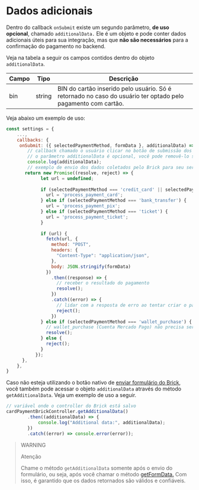 # Dados adicionais

Dentro do callback `onSubmit` existe um segundo parâmetro, **de uso opcional**, chamado `additionalData.` Ele é um objeto e pode conter dados adicionais úteis para sua integração, mas que **não são necessários** para a confirmação do pagamento no backend.

Veja na tabela a seguir os campos contidos dentro do objeto `additionalData`.

| Campo | Tipo | Descrição |
|--- |--- | --- |
| bin | string | BIN do cartão inserido pelo usuário. Só é retornado no caso do usuário ter optado pelo pagamento com cartão. |

Veja abaixo um exemplo de uso:

```javascript
const settings = {
    ...,
    callbacks: {
     onSubmit: ({ selectedPaymentMethod, formData }, additionalData) => {
        // callback chamado o usuário clicar no botão de submissão dos dados
        // o parâmetro additionalData é opcional, você pode removê-lo se quiser 
        console.log(additionalData);
        // exemplo de envio dos dados coletados pelo Brick para seu servidor
       return new Promise((resolve, reject) => {
             let url = undefined;
 
             if (selectedPaymentMethod === 'credit_card' || selectedPaymentMethod === 'debit_card') {
               url = 'process_payment_card';
             } else if (selectedPaymentMethod === 'bank_transfer') {
               url = 'process_payment_pix';
             } else if (selectedPaymentMethod === 'ticket') {
               url = 'process_payment_ticket';
             }
 
             if (url) {
               fetch(url, {
                 method: "POST",
                 headers: {
                   "Content-Type": "application/json",
                 },
                 body: JSON.stringify(formData)
               })
                 .then((response) => {
                   // receber o resultado do pagamento
                   resolve();
                 })
                 .catch((error) => {
                   // lidar com a resposta de erro ao tentar criar o pagamento
                   reject();
                 })
             } else if (selectedPaymentMethod === 'wallet_purchase') {
               // wallet_purchase (Cuenta Mercado Pago) não precisa ser enviado pelo backend
               resolve();
             } else {
               reject();
             }
           });
      },
    },
}
```

Caso não esteja utilizando o botão nativo de [enviar formulário do Brick](/developers/pt/docs/checkout-bricks/payment-brick/additional-customization/hide-element), você também pode acessar o objeto `additionalData` através do método `getAdditionalData`. Veja um exemplo de uso a seguir.

```javascript
// variável onde o controller do Brick está salvo
cardPaymentBrickController.getAdditionalData()
        .then((additionalData) => {
            console.log("Additional data:", additionalData);
        })
        .catch((error) => console.error(error));
```

> WARNING
>
> Atenção
>
> Chame o método `getAdditionalData` somente após o envio do formulário, ou seja, após você chamar o método [getFormData.](/developers/pt/docs/checkout-bricks/payment-brick/additional-customization/hide-element) Com isso, é garantido que os dados retornados são válidos e confiáveis.